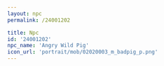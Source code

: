 ```yaml
---
layout: npc
permalink: /24001202

title: Npc
id: '24001202'
npc_name: 'Angry Wild Pig'
icon_url: 'portrait/mob/02020003_m_badpig_p.png'
---
```

